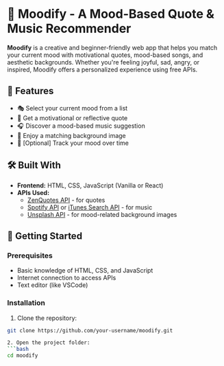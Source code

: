 # 🎵 Moodify - A Mood-Based Quote & Music Recommender

**Moodify** is a creative and beginner-friendly web app that helps you match your current mood with motivational quotes, mood-based songs, and aesthetic backgrounds. Whether you're feeling joyful, sad, angry, or inspired, Moodify offers a personalized experience using free APIs.

## 🌟 Features

- 🎭 Select your current mood from a list
- 📝 Get a motivational or reflective quote
- 🎧 Discover a mood-based music suggestion
- 🌅 Enjoy a matching background image
- 💾 [Optional] Track your mood over time

## 🛠️ Built With

- **Frontend:** HTML, CSS, JavaScript (Vanilla or React)
- **APIs Used:**
  - [ZenQuotes API](https://zenquotes.io/) - for quotes
  - [Spotify API](https://developer.spotify.com/) or [iTunes Search API](https://affiliate.apple.com/resources/documentation/itunes-store-web-service-search-api/) - for music
  - [Unsplash API](https://unsplash.com/developers) - for mood-related background images

## 🚀 Getting Started

### Prerequisites

- Basic knowledge of HTML, CSS, and JavaScript
- Internet connection to access APIs
- Text editor (like VSCode)

### Installation

1. Clone the repository:

```bash
git clone https://github.com/your-username/moodify.git

2. Open the project folder:
```bash
cd moodify




